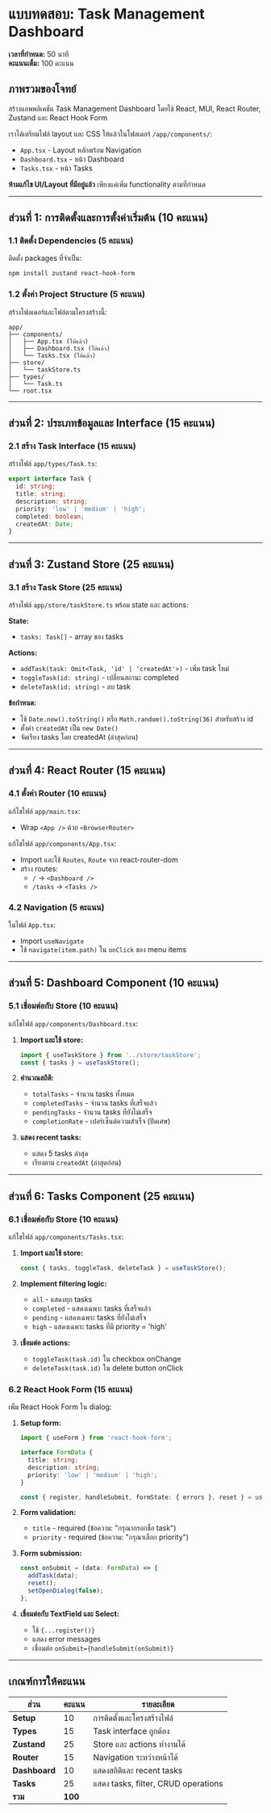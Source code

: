 # แบบทดสอบ: Task Management Dashboard

**เวลาที่กำหนด:** 50 นาที  
**คะแนนเต็ม:** 100 คะแนน

## ภาพรวมของโจทย์

สร้างแอพพลิเคชัน Task Management Dashboard โดยใช้ React, MUI, React Router, Zustand และ React Hook Form

เราได้เตรียมไฟล์ layout และ CSS ให้แล้วในโฟลเดอร์ `/app/components/`:
- `App.tsx` - Layout หลักพร้อม Navigation
- `Dashboard.tsx` - หน้า Dashboard 
- `Tasks.tsx` - หน้า Tasks

**ห้ามแก้ไข UI/Layout ที่มีอยู่แล้ว** เพียงแค่เพิ่ม functionality ตามที่กำหนด

---

## ส่วนที่ 1: การติดตั้งและการตั้งค่าเริ่มต้น (10 คะแนน)

### 1.1 ติดตั้ง Dependencies (5 คะแนน)
ติดตั้ง packages ที่จำเป็น:
```bash
npm install zustand react-hook-form
```

### 1.2 ตั้งค่า Project Structure (5 คะแนน)
สร้างโฟลเดอร์และไฟล์ตามโครงสร้างนี้:
```
app/
├── components/
│   ├── App.tsx (ให้แล้ว)
│   ├── Dashboard.tsx (ให้แล้ว)
│   └── Tasks.tsx (ให้แล้ว)
├── store/
│   └── taskStore.ts
├── types/
│   └── Task.ts
└── root.tsx
```

---

## ส่วนที่ 2: ประเภทข้อมูลและ Interface (15 คะแนน)

### 2.1 สร้าง Task Interface (15 คะแนน)

สร้างไฟล์ `app/types/Task.ts`:

```typescript
export interface Task {
  id: string;
  title: string;
  description: string;
  priority: 'low' | 'medium' | 'high';
  completed: boolean;
  createdAt: Date;
}
```

---

## ส่วนที่ 3: Zustand Store (25 คะแนน)

### 3.1 สร้าง Task Store (25 คะแนน)

สร้างไฟล์ `app/store/taskStore.ts` พร้อม state และ actions:

**State:**
- `tasks: Task[]` - array ของ tasks

**Actions:**
- `addTask(task: Omit<Task, 'id' | 'createdAt'>)` - เพิ่ม task ใหม่
- `toggleTask(id: string)` - เปลี่ยนสถานะ completed
- `deleteTask(id: string)` - ลบ task

**ข้อกำหนด:**
- ใช้ `Date.now().toString()` หรือ `Math.random().toString(36)` สำหรับสร้าง id
- ตั้งค่า `createdAt` เป็น `new Date()`
- จัดเรียง tasks โดย createdAt (ล่าสุดก่อน)

---

## ส่วนที่ 4: React Router (15 คะแนน)

### 4.1 ตั้งค่า Router (10 คะแนน)

แก้ไขไฟล์ `app/main.tsx`:
- Wrap `<App />` ด้วย `<BrowserRouter>`

แก้ไขไฟล์ `app/components/App.tsx`:
- Import และใช้ `Routes`, `Route` จาก react-router-dom
- สร้าง routes:
  - `/` → `<Dashboard />`
  - `/tasks` → `<Tasks />`

### 4.2 Navigation (5 คะแนน)

ในไฟล์ `App.tsx`:
- Import `useNavigate` 
- ใช้ `navigate(item.path)` ใน `onClick` ของ menu items

---

## ส่วนที่ 5: Dashboard Component (10 คะแนน)

### 5.1 เชื่อมต่อกับ Store (10 คะแนน)

แก้ไขไฟล์ `app/components/Dashboard.tsx`:

1. **Import และใช้ store:**
   ```typescript
   import { useTaskStore } from '../store/taskStore';
   const { tasks } = useTaskStore();
   ```

2. **คำนวณสถิติ:**
   - `totalTasks` - จำนวน tasks ทั้งหมด
   - `completedTasks` - จำนวน tasks ที่เสร็จแล้ว
   - `pendingTasks` - จำนวน tasks ที่ยังไม่เสร็จ
   - `completionRate` - เปอร์เซ็นต์ความสำเร็จ (ปัดเศษ)

3. **แสดง recent tasks:**
   - แสดง 5 tasks ล่าสุด
   - เรียงตาม `createdAt` (ล่าสุดก่อน)

---

## ส่วนที่ 6: Tasks Component (25 คะแนน)

### 6.1 เชื่อมต่อกับ Store (10 คะแนน)

แก้ไขไฟล์ `app/components/Tasks.tsx`:

1. **Import และใช้ store:**
   ```typescript
   const { tasks, toggleTask, deleteTask } = useTaskStore();
   ```

2. **Implement filtering logic:**
   - `all` - แสดงทุก tasks
   - `completed` - แสดงเฉพาะ tasks ที่เสร็จแล้ว  
   - `pending` - แสดงเฉพาะ tasks ที่ยังไม่เสร็จ
   - `high` - แสดงเฉพาะ tasks ที่มี priority = 'high'

3. **เชื่อมต่อ actions:**
   - `toggleTask(task.id)` ใน checkbox onChange
   - `deleteTask(task.id)` ใน delete button onClick

### 6.2 React Hook Form (15 คะแนน)

เพิ่ม React Hook Form ใน dialog:

1. **Setup form:**
   ```typescript
   import { useForm } from 'react-hook-form';
   
   interface FormData {
     title: string;
     description: string;
     priority: 'low' | 'medium' | 'high';
   }
   
   const { register, handleSubmit, formState: { errors }, reset } = useForm<FormData>();
   ```

2. **Form validation:**
   - `title` - required (ข้อความ: "กรุณากรอกชื่อ task")
   - `priority` - required (ข้อความ: "กรุณาเลือก priority")

3. **Form submission:**
   ```typescript
   const onSubmit = (data: FormData) => {
     addTask(data);
     reset();
     setOpenDialog(false);
   };
   ```

4. **เชื่อมต่อกับ TextField และ Select:**
   - ใช้ `{...register()}` 
   - แสดง error messages
   - เชื่อมต่อ `onSubmit={handleSubmit(onSubmit)}`

---

## เกณฑ์การให้คะแนน

| ส่วน | คะแนน | รายละเอียด |
|------|-------|------------|
| **Setup** | 10 | การติดตั้งและโครงสร้างไฟล์ |
| **Types** | 15 | Task interface ถูกต้อง |
| **Zustand** | 25 | Store และ actions ทำงานได้ |
| **Router** | 15 | Navigation ระหว่างหน้าได้ |
| **Dashboard** | 10 | แสดงสถิติและ recent tasks |
| **Tasks** | 25 | แสดง tasks, filter, CRUD operations |
| **รวม** | **100** |  |

